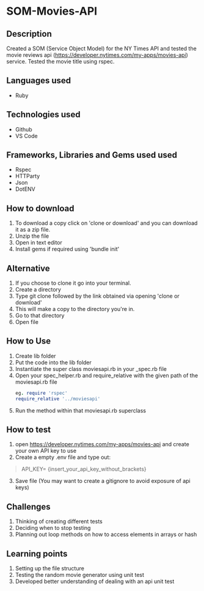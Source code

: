 # SOM-Movies-API

## Description

Created a SOM (Service Object Model) for the NY Times API and tested the movie reviews api (https://developer.nytimes.com/my-apps/movies-api) service. Tested the movie title using rspec.

## Languages used
* Ruby 

## Technologies used 
* Github
* VS Code

## Frameworks, Libraries and Gems used used
* Rspec
* HTTParty
* Json
* DotENV

## How to download
1. To download a copy click on 'clone or download' and you can download it as a zip file.
2. Unzip the file
3. Open in text editor 
4. Install gems if required using 'bundle init'

## Alternative
1. If you choose to clone it go into your terminal.
2. Create a directory
3. Type git clone followed by the link obtained via opening 'clone or download'
4. This will make a copy to the directory you're in.
5. Go to that directory
6. Open file

## How to Use 
1. Create lib folder
2. Put the code into the lib folder
3. Instantiate the super class moviesapi.rb in your _spec.rb file
4. Open your spec_helper.rb and require_relative with the given path of the moviesapi.rb file
    ``` ruby
    eg. require 'rspec'
    require_relative '../moviesapi'
    ```
5. Run the method within that moviesapi.rb superclass

## How to test 

1. open https://developer.nytimes.com/my-apps/movies-api and create your own API key to use
2. Create a empty .env file and type out:
> API_KEY= {insert_your_api_key_without_brackets}
3. Save file (You may want to create a gitignore to avoid exposure of api keys)

## Challenges 
1. Thinking of creating different tests
2. Deciding when to stop testing 
3. Planning out loop methods on how to access elements in arrays or hash

## Learning points
1. Setting up the file structure
2. Testing the random movie generator using unit test
3. Developed better understanding of dealing with an api unit test